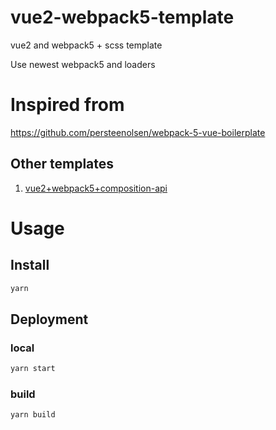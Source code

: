 # vue2-webpack5-template

vue2 and webpack5 + scss template

Use newest webpack5 and loaders

# Inspired from

https://github.com/persteenolsen/webpack-5-vue-boilerplate

## Other templates

1.  [vue2+webpack5+composition-api](https://github.com/momoci99/vue2-webpack5-template/tree/composition-api)

# Usage

## Install

```sh
yarn
```

## Deployment

### local

```sh
yarn start
```

### build

```sh
yarn build
```
